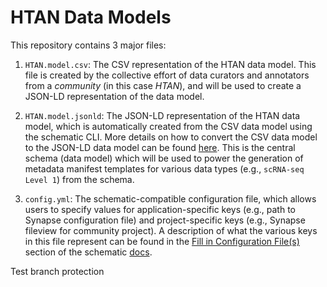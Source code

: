 # HTAN Data Models

This repository contains 3 major files:

1. `HTAN.model.csv`: The CSV representation of the HTAN data model. This file is created by the collective effort of data curators and annotators from a *community* (in this case *HTAN*), and will be used to create a JSON-LD representation of the data model.


2. `HTAN.model.jsonld`: The JSON-LD representation of the HTAN data model, which is automatically created from the CSV data model using the schematic CLI. More details on how to convert the CSV data model to the JSON-LD data model can be found [here](https://sage-schematic.readthedocs.io/en/develop/cli_reference.html#schematic-schema-convert). This is the central schema (data model) which will be used to power the generation of metadata manifest templates for various data types (e.g., `scRNA-seq Level 1`) from the schema.


3. `config.yml`: The schematic-compatible configuration file, which allows users to specify values for application-specific keys (e.g., path to Synapse configuration file) and project-specific keys (e.g., Synapse fileview for community project). A description of what the various keys in this file represent can be found in the [Fill in Configuration File(s)](https://sage-schematic.readthedocs.io/en/develop/README.html#fill-in-configuration-file-s) section of the schematic [docs](https://sage-schematic.readthedocs.io/en/develop/index.html).

Test branch protection
